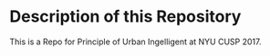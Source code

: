 # Description of this Repository
This is a Repo for Principle of Urban Ingelligent at NYU CUSP 2017.
